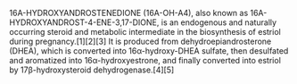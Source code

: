 16Α-HYDROXYANDROSTENEDIONE (16Α-OH-A4), also known as 16Α-HYDROXYANDROST-4-ENE-3,17-DIONE, is an endogenous and naturally occurring steroid and metabolic intermediate in the biosynthesis of estriol during pregnancy.[1][2][3] It is produced from dehydroepiandrosterone (DHEA), which is converted into 16α-hydroxy-DHEA sulfate, then desulfated and aromatized into 16α-hydroxyestrone, and finally converted into estriol by 17β-hydroxysteroid dehydrogenase.[4][5]

